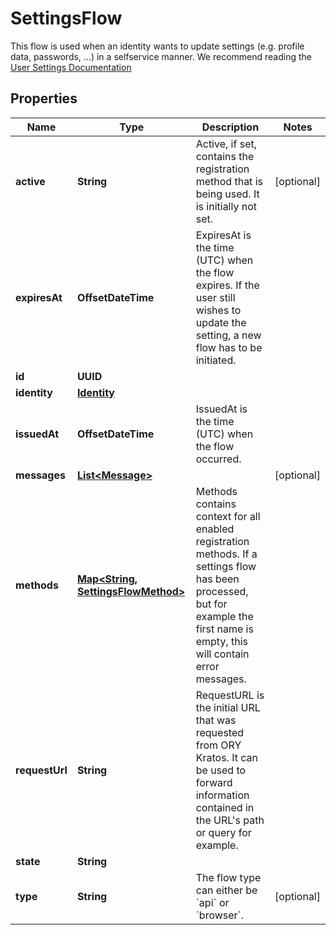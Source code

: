 

# SettingsFlow

This flow is used when an identity wants to update settings (e.g. profile data, passwords, ...) in a selfservice manner.  We recommend reading the [User Settings Documentation](../self-service/flows/user-settings)
## Properties

Name | Type | Description | Notes
------------ | ------------- | ------------- | -------------
**active** | **String** | Active, if set, contains the registration method that is being used. It is initially not set. |  [optional]
**expiresAt** | **OffsetDateTime** | ExpiresAt is the time (UTC) when the flow expires. If the user still wishes to update the setting, a new flow has to be initiated. | 
**id** | **UUID** |  | 
**identity** | [**Identity**](Identity.md) |  | 
**issuedAt** | **OffsetDateTime** | IssuedAt is the time (UTC) when the flow occurred. | 
**messages** | [**List&lt;Message&gt;**](Message.md) |  |  [optional]
**methods** | [**Map&lt;String, SettingsFlowMethod&gt;**](SettingsFlowMethod.md) | Methods contains context for all enabled registration methods. If a settings flow has been processed, but for example the first name is empty, this will contain error messages. | 
**requestUrl** | **String** | RequestURL is the initial URL that was requested from ORY Kratos. It can be used to forward information contained in the URL&#39;s path or query for example. | 
**state** | **String** |  | 
**type** | **String** | The flow type can either be &#x60;api&#x60; or &#x60;browser&#x60;. |  [optional]



